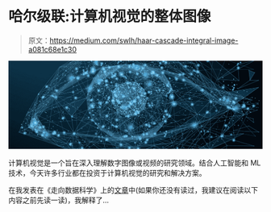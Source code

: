 # 哈尔级联:计算机视觉的整体图像

> 原文：<https://medium.com/swlh/haar-cascade-integral-image-a081c68e1c30>

![](img/fa0f8fcf9a892b27c9a1b0e44617ea42.png)

计算机视觉是一个旨在深入理解数字图像或视频的研究领域。结合人工智能和 ML 技术，今天许多行业都在投资于计算机视觉的研究和解决方案。

在我发表在《走向数据科学》上的[文章](https://medium.com/p/a289b6ff042a/edit)中(如果你还没有读过，我建议在阅读以下内容之前先读一读)，我解释了…